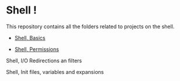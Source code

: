 # Shell !

This repository contains all the folders related to projects on the shell.

* [Shell, Basics](https://github.com/Aluranae/holbertonschool-shell/tree/main/basics)

* [Shell, Permissions](https://github.com/Aluranae/holbertonschool-shell/tree/main/permissions)

Shell, I/O Redirections an filters

Shell, Init files, variables and expansions
